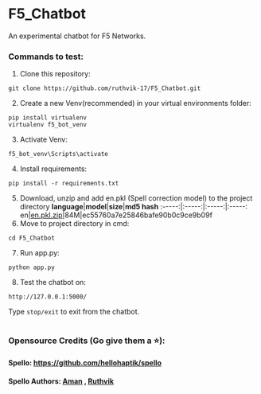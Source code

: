# F5_Chatbot
An experimental chatbot for F5 Networks.
### Commands to test:
1. Clone this repository:
```
git clone https://github.com/ruthvik-17/F5_Chatbot.git
```
2. Create a new Venv(recommended) in your virtual environments folder:
```
pip install virtualenv
virtualenv f5_bot_venv
```
3. Activate Venv:
```
f5_bot_venv\Scripts\activate
```
4. Install requirements:
```
pip install -r requirements.txt
```
5. Download, unzip and add en.pkl (Spell correction model) to the project directory
**language**|**model**|**size**|**md5 hash**
    :-----:|:-----:|:-----:|:-----:
    en|[en.pkl.zip](https://haptik-website-images.haptik.ai/spello\_models/en.pkl.zip)|84M|ec55760a7e25846bafe90b0c9ce9b09f
6.  Move to project directory in cmd:
```
cd F5_Chatbot
```
7. Run app.py:
```
python app.py
```
8. Test the chatbot on:
```
http://127.0.0.1:5000/
```

Type `stop/exit` to exit from the chatbot.

#
### Opensource Credits (Go give them a ⭐):
#### Spello: https://github.com/hellohaptik/spello
#### Spello Authors: [Aman](https://github.com/amansrivastava17) , [Ruthvik](https://github.com/ruthvik-17)
